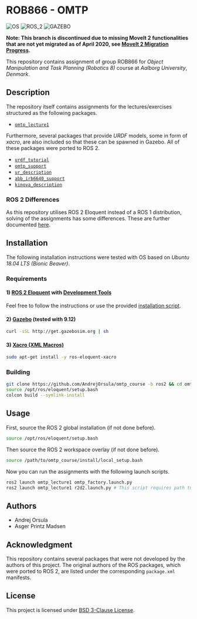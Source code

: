# ROB866 - OMTP
![OS](https://img.shields.io/badge/OS-Ubuntu_18.04-orange.svg) ![ROS_2](https://img.shields.io/badge/ROS_2-Eloquent-brightgreen.svg) ![GAZEBO](https://img.shields.io/badge/Gazebo-9.12-lightgrey.svg)

**Note: This branch is discontinued due to missing MoveIt 2 functionalities that are not yet migrated as of April 2020, see [MoveIt 2 Migration Progress](https://docs.google.com/spreadsheets/d/1aPb3hNP213iPHQIYgcnCYh9cGFUlZmi_06E_9iTSsOI/edit?usp=sharing).**

This repository contains assignment of group ROB866 for *Object Manipulation and Task Planning (Robotics 8)* course at *Aalborg University*, *Denmark*.

## Description
The repository itself contains assignments for the lectures/exercises structured as the following packages.
- [`omtp_lecture1`](omtp_lecture1/)

Furthermore, several packages that provide *URDF* models, some in form of *xacro*, are also included so that these can be spawned in Gazebo. All of these packages were ported to ROS 2.
- [`urdf_tutorial`](urdf_tutorial/)
- [`omtp_support`](omtp_support/)
- [`ur_description`](ur_description/)
- [`abb_irb6640_support`](abb_irb6640_support/)
- [`kinova_description`](kinova_description/)


### ROS 2 Differences
As this repository utilises ROS 2 Eloquent instead of a ROS 1 distribution, solving of the assignments has some differences. These are further documented [here](ros2_differences.md).



## Installation
The following installation instructions were tested with OS based on *Ubuntu 18.04 LTS (Bionic Beaver)*.

### Requirements

#### 1) [ROS 2 Eloquent](https://index.ros.org/doc/ros2/Installation/Eloquent) with [Development Tools](https://index.ros.org/doc/ros2/Installation/Eloquent/Linux-Development-Setup/#install-development-tools-and-ros-tools)
Feel free to follow the instructions or use the provided [installation script](scripts/install_ros2_distro_eloquent.bash).

#### 2) [Gazebo](http://gazebosim.org/tutorials?tut=install_ubuntu&cat=install) (tested with 9.12)
```bash
curl -sSL http://get.gazebosim.org | sh
```

#### 3) [Xacro (XML Macros)](https://github.com/ros/xacro/tree/dashing-devel)
```bash
sudo apt-get install -y ros-eloquent-xacro
```

### Building
```bash
git clone https://github.com/AndrejOrsula/omtp_course -b ros2 && cd omtp_course
source /opt/ros/eloquent/setup.bash
colcon build --symlink-install
```


## Usage
First, source the ROS 2 global installation (if not done before).
```bash
source /opt/ros/eloquent/setup.bash
```

Then source the ROS 2 workspace overlay (if not done before).
```bash
source /path/to/omtp_course/install/local_setup.bash
```

Now you can run the assignments with the following launch scripts.
```bash
ros2 launch omtp_lecture1 omtp_factory.launch.py
ros2 launch omtp_lecture1 r2d2.launch.py # This script requires path to be manually edited (eloquent bug)
```


## Authors
- Andrej Orsula
- Asger Printz Madsen


## Acknowledgment
This repository contains several packages that were not developed by the authors of this project. The original authors of the ROS packages, which were ported to ROS 2, are listed under the corresponding `package.xml` manifests.


## License
This project is licensed under [BSD 3-Clause License](LICENSE).
